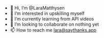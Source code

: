 - 👋 Hi, I’m @LaraMatthysen
- 👀 I’m interested in upskilling myself
- 🌱 I’m currently learning from API videos
- 💞️ I’m looking to collaborate on nothing yet
- 📫 How to reach me lara@saythanks.app

<!---
LaraMatthysen/LaraMatthysen is a ✨ special ✨ repository because its `README.md` (this file) appears on your GitHub profile.
You can click the Preview link to take a look at your changes.
--->
